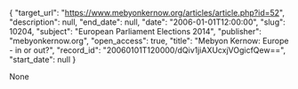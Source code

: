 {
  "target_url": "https://www.mebyonkernow.org/articles/article.php?id=52", 
  "description": null, 
  "end_date": null, 
  "date": "2006-01-01T12:00:00", 
  "slug": 10204, 
  "subject": "European Parliament Elections 2014", 
  "publisher": "mebyonkernow.org", 
  "open_access": true, 
  "title": "Mebyon Kernow: Europe - in or out?", 
  "record_id": "20060101T120000/dQiv1jiAXUcxjVOgicfQew==", 
  "start_date": null
}

None
